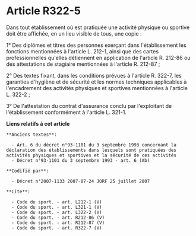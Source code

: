 # Article R322-5

Dans tout établissement où est pratiquée une activité physique ou sportive doit être affichée, en un lieu visible de tous,
une copie :

1° Des diplômes et titres des personnes exerçant dans l'établissement les fonctions mentionnées à l'article L. 212-1, ainsi
que des cartes professionnelles qu'elles détiennent en application de l'article R. 212-86 ou des attestations de stagiaire
mentionnées à l'article R. 212-87 ;

2° Des textes fixant, dans les conditions prévues à l'article R. 322-7, les garanties d'hygiène et de sécurité et les normes
techniques applicables à l'encadrement des activités physiques et sportives mentionnées à l'article L. 322-2 ;

3° De l'attestation du contrat d'assurance conclu par l'exploitant de l'établissement conformément à l'article L. 321-1.

**Liens relatifs à cet article**

	**Anciens textes**:

	  - Art. 6 du décret n°93-1101 du 3 septembre 1993 concernant la déclaration des établissements dans lesquels sont pratiquées des activités physiques et sportives et la sécurité de ces activités
	  - Décret n°93-1101 du 3 septembre 1993 - art. 6 (Ab)

	**Codifié par**:

	  - Décret n°2007-1133 2007-07-24 JORF 25 juillet 2007

	**Cite**:

	  - Code du sport. - art. L212-1 (V)
	  - Code du sport. - art. L321-1 (V)
	  - Code du sport. - art. L322-2 (V)
	  - Code du sport. - art. R212-86 (V)
	  - Code du sport. - art. R212-87 (V)
	  - Code du sport. - art. R322-7 (V)
